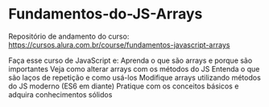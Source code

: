 # Fundamentos-do-JS-Arrays
Repositório de andamento do curso: https://cursos.alura.com.br/course/fundamentos-javascript-arrays

Faça esse curso de JavaScript e:
Aprenda o que são arrays e porque são importantes
Veja como alterar arrays com os métodos do JS
Entenda o que são laços de repetição e como usá-los
Modifique arrays utilizando métodos do JS moderno (ES6 em diante)
Pratique com os conceitos básicos e adquira conhecimentos sólidos